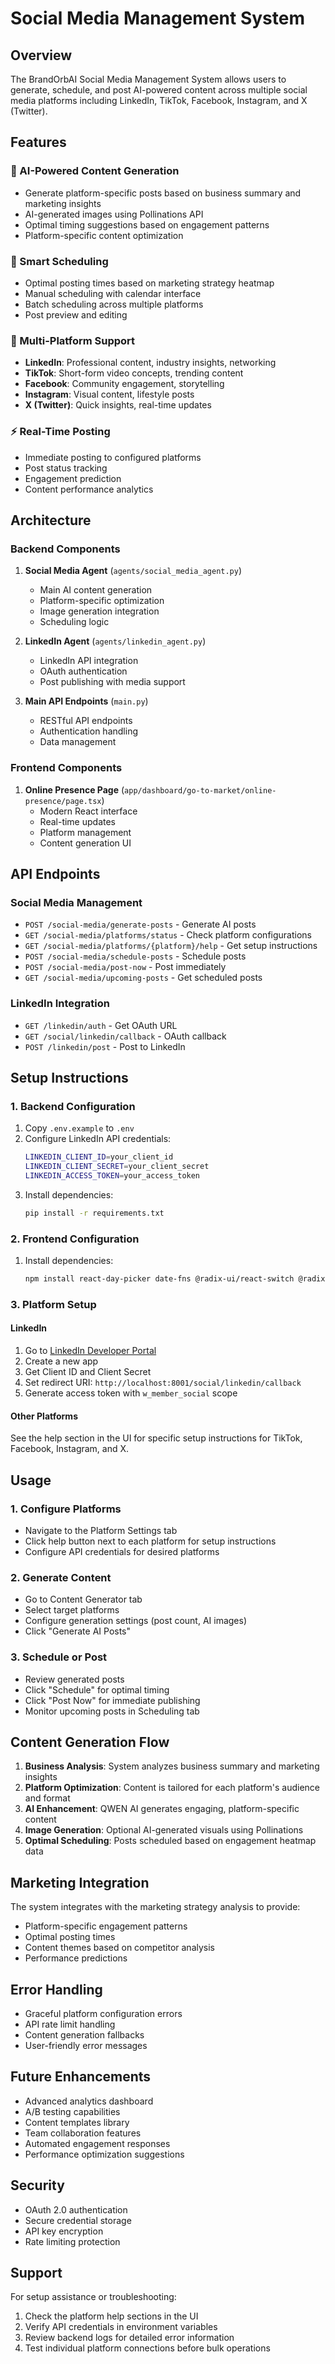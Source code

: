 # Social Media Management System

## Overview

The BrandOrbAI Social Media Management System allows users to generate, schedule, and post AI-powered content across multiple social media platforms including LinkedIn, TikTok, Facebook, Instagram, and X (Twitter).

## Features

### 🤖 AI-Powered Content Generation
- Generate platform-specific posts based on business summary and marketing insights
- AI-generated images using Pollinations API
- Optimal timing suggestions based on engagement patterns
- Platform-specific content optimization

### 📅 Smart Scheduling
- Optimal posting times based on marketing strategy heatmap
- Manual scheduling with calendar interface
- Batch scheduling across multiple platforms
- Post preview and editing

### 🔗 Multi-Platform Support
- **LinkedIn**: Professional content, industry insights, networking
- **TikTok**: Short-form video concepts, trending content
- **Facebook**: Community engagement, storytelling
- **Instagram**: Visual content, lifestyle posts
- **X (Twitter)**: Quick insights, real-time updates

### ⚡ Real-Time Posting
- Immediate posting to configured platforms
- Post status tracking
- Engagement prediction
- Content performance analytics

## Architecture

### Backend Components

1. **Social Media Agent** (`agents/social_media_agent.py`)
   - Main AI content generation
   - Platform-specific optimization
   - Image generation integration
   - Scheduling logic

2. **LinkedIn Agent** (`agents/linkedin_agent.py`)
   - LinkedIn API integration
   - OAuth authentication
   - Post publishing with media support

3. **Main API Endpoints** (`main.py`)
   - RESTful API endpoints
   - Authentication handling
   - Data management

### Frontend Components

1. **Online Presence Page** (`app/dashboard/go-to-market/online-presence/page.tsx`)
   - Modern React interface
   - Real-time updates
   - Platform management
   - Content generation UI

## API Endpoints

### Social Media Management
- `POST /social-media/generate-posts` - Generate AI posts
- `GET /social-media/platforms/status` - Check platform configurations
- `GET /social-media/platforms/{platform}/help` - Get setup instructions
- `POST /social-media/schedule-posts` - Schedule posts
- `POST /social-media/post-now` - Post immediately
- `GET /social-media/upcoming-posts` - Get scheduled posts

### LinkedIn Integration
- `GET /linkedin/auth` - Get OAuth URL
- `GET /social/linkedin/callback` - OAuth callback
- `POST /linkedin/post` - Post to LinkedIn

## Setup Instructions

### 1. Backend Configuration

1. Copy `.env.example` to `.env`
2. Configure LinkedIn API credentials:
   ```bash
   LINKEDIN_CLIENT_ID=your_client_id
   LINKEDIN_CLIENT_SECRET=your_client_secret
   LINKEDIN_ACCESS_TOKEN=your_access_token
   ```
3. Install dependencies:
   ```bash
   pip install -r requirements.txt
   ```

### 2. Frontend Configuration

1. Install dependencies:
   ```bash
   npm install react-day-picker date-fns @radix-ui/react-switch @radix-ui/react-scroll-area
   ```

### 3. Platform Setup

#### LinkedIn
1. Go to [LinkedIn Developer Portal](https://developer.linkedin.com/)
2. Create a new app
3. Get Client ID and Client Secret
4. Set redirect URI: `http://localhost:8001/social/linkedin/callback`
5. Generate access token with `w_member_social` scope

#### Other Platforms
See the help section in the UI for specific setup instructions for TikTok, Facebook, Instagram, and X.

## Usage

### 1. Configure Platforms
- Navigate to the Platform Settings tab
- Click help button next to each platform for setup instructions
- Configure API credentials for desired platforms

### 2. Generate Content
- Go to Content Generator tab
- Select target platforms
- Configure generation settings (post count, AI images)
- Click "Generate AI Posts"

### 3. Schedule or Post
- Review generated posts
- Click "Schedule" for optimal timing
- Click "Post Now" for immediate publishing
- Monitor upcoming posts in Scheduling tab

## Content Generation Flow

1. **Business Analysis**: System analyzes business summary and marketing insights
2. **Platform Optimization**: Content is tailored for each platform's audience and format
3. **AI Enhancement**: QWEN AI generates engaging, platform-specific content
4. **Image Generation**: Optional AI-generated visuals using Pollinations
5. **Optimal Scheduling**: Posts scheduled based on engagement heatmap data

## Marketing Integration

The system integrates with the marketing strategy analysis to provide:
- Platform-specific engagement patterns
- Optimal posting times
- Content themes based on competitor analysis
- Performance predictions

## Error Handling

- Graceful platform configuration errors
- API rate limit handling
- Content generation fallbacks
- User-friendly error messages

## Future Enhancements

- Advanced analytics dashboard
- A/B testing capabilities
- Content templates library
- Team collaboration features
- Automated engagement responses
- Performance optimization suggestions

## Security

- OAuth 2.0 authentication
- Secure credential storage
- API key encryption
- Rate limiting protection

## Support

For setup assistance or troubleshooting:
1. Check the platform help sections in the UI
2. Verify API credentials in environment variables
3. Review backend logs for detailed error information
4. Test individual platform connections before bulk operations
